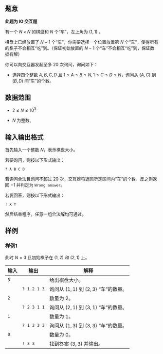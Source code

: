 ## 题意

**此题为 IO 交互题**

有一个 $N \times N$ 的棋盘和 $N$ 个“车”，左上角为 $(1,1)$ 。

棋盘上已经放置了 $N-1$ 个“车”，你需要选择一个位置放置第 $N$ 个“车”，使得所有的棋子不会相互“吃”到。（保证初始放置的 $N-1$ 个“车”不会相互“吃”到，保证数据有解）

你可以向交互器发起至多 $20$ 次询问，询问如下：

- 选择四个整数 $A,B,C,D$ 且 $1 \leq A \leq B \leq N,1 \leq C \leq D \leq N$，询问从 $(A,C)$ 到 $(B,D)$ 间“车”的个数。

## 数据范围

- $2 \leq N \leq 10^3$

- $N$ 为整数。

## 输入输出格式

首先输入一个整数 $N$，表示棋盘大小。

若要询问，则按以下形式输出：

`? A B C D`

若询问合法且询问不超过 $20$ 次，交互器将返回所定区间内“车”的个数，反之则返回 $-1$ 并判定为 `Wrong answer`。

若要回答，则按以下形式输出：

`! X Y`

然后结束程序，任意一组合法解均可通过。

## 样例

### 样例1

此时 $N=3$ 且初始棋子在 $(1,2)$ 和 $(2,1)$ 上。

| 输入 | 输出 | 解释 |
| ----------- | ----------- | ----------- |
| `3` |  | 给出棋盘大小。 |
| | `? 1 2 1 3` | 询问从 $(1,1)$ 到 $(2,3)$ “车”的数量。 |
| `2` |  | 数量为 $2$。 |
| | `? 2 3 1 1` | 询问从 $(2,1)$ 到 $(3,1)$ “车”的数量。 |
| `1` |  | 数量为 $1$。 |
| | `? 1 3 3 3` | 询问从 $(1,3)$ 到 $(3,3)$ “车”的数量。 |
| `0` |  | 数量为 $0$。 |
| | `! 3 3` | 找到答案 $(3,3)$ 并输出。 |